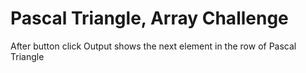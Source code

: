 # Pascal Triangle, Array Challenge

After button click Output shows the next element in the row of Pascal Triangle